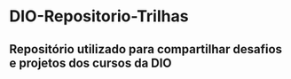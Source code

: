 # DIO-Repositorio-Trilhas
## Repositório utilizado para compartilhar desafios e projetos dos cursos da DIO



